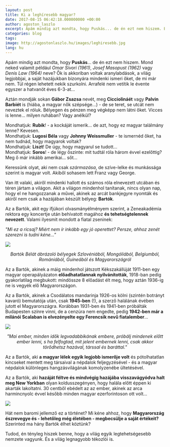 ```yaml
---
layout: post
title: Ki a leghíresebb magyar?
date: 2017-08-15 06:42:18.000000000 +00:00
author: agoston_laszlo
excerpt: Apám mindig azt mondta, hogy Puskás... de én ezt nem hiszem. Egyrészt nem sok fiatal ismeri, másrészt Puskás-térrel se sokkal találkoztam életemben, nem is tanítják az iskolákban. De van egy magyar, akiről rengeteg teret és utcát neveztek el a világon...
categories: blog
tags: 
image: http://agostonlaszlo.hu/images/leghiresebb.jpg
lang: hu
---
```

Apám mindig azt mondta, hogy **Puskás**... de én ezt nem hiszem. Mond neked valamit például *Omar Sívori (1961)*, *Josef Masopust (1962)* vagy *Denis Law (1964)* neve? Ők is akkoriban voltak aranylabdások, a világ legjobbjai, a saját hazájukban bizonyára mindenki ismeri őket, de mi már nem. Túl régen lehetett nekik szurkolni. Arrafelé nem vetítik le évente egyszer a hatvanöt éves 6-3-at...

Aztán mondják sokan **Gábor Zsazsa** nevét, meg **Cicciolináét** vagy **Palvin Barbiét** is (hiába, a magyar nők szépsége...) - de se teret, se utcát nem neveztek el róluk. Bélyegen és pénzen meg végképp nem látni őket. Vicces is lenne... milyen ruhában? Vagy anélkül?

Mondhatjuk: **Rubik**! - a kockáját ismerik... de azt, hogy ez magyar találmány lenne? Kevesen.<br />
Mondhatjuk: **Lugosi Béla** vagy **Johnny Weissmuller** - te ismernéd őket, ha nem tudnád, hogy magyarok voltak?<br />
Mondhatjuk: **Liszt**! De úgy, hogy magyarul se tudott...<br />
Mondhatjuk: **Soros**! - de légy őszinte: mit tudtál róla három évvel ezelőttig? Meg ő már inkább amerikai... sőt...<br />

Keressünk olyat, aki nem csak *származása*, de szíve-lelke és munkássága szerint is magyar volt. Akiből sohasem lett Franz vagy George.

Van itt valaki, akiről mindenki hallott és számos róla elnevezett utcában és téren jártam a világon. Akit a világon mindenhol tanítanak, nincs olyan nap, hogy el ne hangozzanak a művei, akinek az arcát bankjegyre nyomták és akiről nem csak a hazájában készült bélyeg: **Bartók**.

Az a Bartók, akit egy ifjúkori olvasmányélményem szerint, a Zeneakadémia rektora egy koncertje után behívatott magához **és tehetségtelennek nevezett**. Valami ilyesmit mondott a fiatal zseninek:

*"Mi ez a ricsaj? Miért nem ír inkább egy jó operettet? Persze, ahhoz zenét szerezni is tudni kéne..."*

![](http://agostonlaszlo.hu/images/bartokbelyegek.jpg)
<em><center>Bartók Bélát ábrázoló bélyegek Szlovéniából, Mongóliából, Belgiumból, Romániából, Guineából és Magyarországról</center></em>

Az a Bartók, akinek a máig mindenhol játszott Kékszakállúját 1911-ben egy magyar operapályázaton **előadhatatlannak nyilvánították**, 1918-ban pedig gyakorlatilag megbukott: mindössze 8 előadást élt meg, hogy aztán 1936-ig ne is vegyék elő Magyarországon.

Az a Bartók, akinek a Csodálatos mandarinja 1926-os kölni (szintén botrányt kavaró) bemutatója után, csak **1945-ben** (!), a szerző halálának évében jutott el Magyarországra. Korábban 1931-ben és 1941-ben próbálták Budapesten színre vinni, de a cenzúra nem engedte, pedig **1942-ben már a milánói Scalaban is elvezényelte egy Ferencsik nevű fiatalember**...

![](http://agostonlaszlo.hu/images/bartok.jpg)
<em><center>"Mai ember, minden idők legvadabbikának embere, próbálj mindenek előtt ember lenni, s ha felfogtad, mit jelent embernek lenni, csak akkor törődhetsz hazával, társsal és baráttal."</center></em>

Az a Bartók, aki **a magyar lélek egyik legjobb ismerője volt** és pótolhatatlan kincseket mentett meg társaival a népdalok feljegyzésével - és a magyar népdalok különleges hangzásvilágának komolyzenébe ültetésével.

Az a Bartók, aki **hazáját féltve és mindvégig hazájába visszavágyódva halt meg New Yorkban** olyan koldusszegényen, hogy halála előtt éppen ki akarták lakoltatni. 30 centből ebédelt az az ember, akinek az arca harmincnyolc évvel később minden magyar ezerforintoson ott volt...

![](http://agostonlaszlo.hu/images/bartokezres.jpg)

Hát nem baromi jellemző ez a történet? Mi kéne ahhoz, hogy **Magyarország észrevegye és - lehetőleg még életében -
megbecsülje a saját értékeit?** Szerinted ma hány Bartók élhet köztünk? 

Tudod, én tényleg hiszek benne, hogy a világ egyik legtehetségesebb nemzete vagyunk. És a világ legnagyobb tékozlói is.
